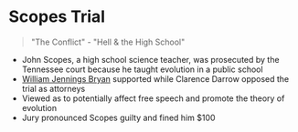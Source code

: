 # Scopes Trial
> "The Conflict" - "Hell & the High School"

- John Scopes, a high school science teacher, was prosecuted by the Tennessee court because he taught evolution in a public school
- [William Jennings Bryan](../people/bryan_william_jennings.md) supported while Clarence Darrow opposed the trial as attorneys
- Viewed as to potentially affect free speech and promote the theory of evolution
- Jury pronounced Scopes guilty and fined him $100
